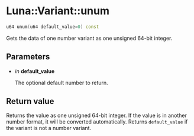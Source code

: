 # Luna::Variant::unum

```c++
u64 unum(u64 default_value=0) const
```

Gets the data of one number variant as one unsigned 64-bit integer. 



## Parameters
* *in* **default_value**

    The optional default number to return. 

## Return value
Returns the value as one unsigned 64-bit integer. If the value is in another number format, it will be converted automatically. Returns `default_value` if the variant is not a number variant. 

